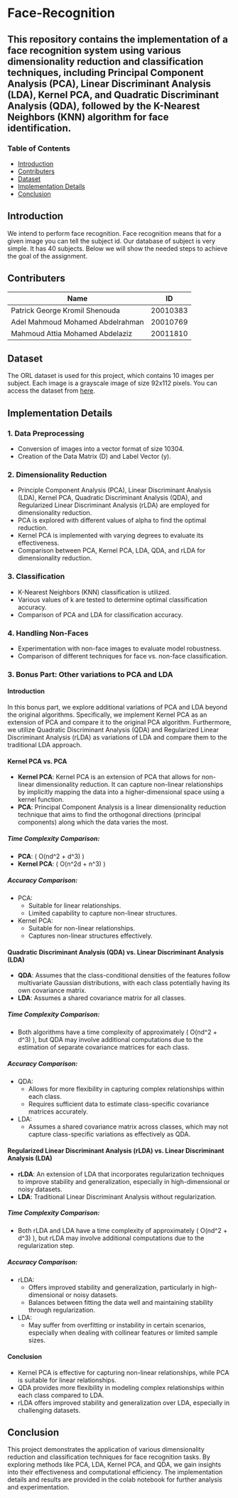 # Face-Recognition

This repository contains the implementation of a face recognition system using various dimensionality reduction and classification techniques, including Principal Component Analysis (PCA), Linear Discriminant Analysis (LDA), Kernel PCA, and Quadratic Discriminant Analysis (QDA), followed by the K-Nearest Neighbors (KNN) algorithm for face identification.
---

### Table of Contents

- [Introduction](#introduction)
- [Contributers](#Contributers)
- [Dataset](#dataset)
- [Implementation Details](#implementation-details)
- [Conclusion](#conclusion)

## Introduction

We intend to perform face recognition. Face recognition means that for a given image 
you can tell the subject id. Our database of subject is very simple. It has 40 subjects. 
Below we will show the needed steps to achieve the goal of the assignment.

## Contributers

| Name                              | ID      |
|-----------------------------------|---------|
| Patrick George Kromil Shenouda    | 20010383|
| Adel Mahmoud Mohamed Abdelrahman  | 20010769|
| Mahmoud Attia Mohamed Abdelaziz   | 20011810|

## Dataset

The ORL dataset is used for this project, which contains 10 images per subject. Each image is a grayscale image of size 92x112 pixels. You can access the dataset from [here](https://www.kaggle.com/kasikrit/att-database-of-faces/).

## Implementation Details

### 1. Data Preprocessing

- Conversion of images into a vector format of size 10304.
- Creation of the Data Matrix (D) and Label Vector (y).

### 2. Dimensionality Reduction

- Principle Component Analysis (PCA), Linear Discriminant Analysis (LDA), Kernel PCA, Quadratic Discriminant Analysis (QDA), and Regularized Linear Discriminant Analysis (rLDA) are employed for dimensionality reduction.
- PCA is explored with different values of alpha to find the optimal reduction.
- Kernel PCA is implemented with varying degrees to evaluate its effectiveness.
- Comparison between PCA, Kernel PCA, LDA, QDA, and rLDA for dimensionality reduction.

### 3. Classification

- K-Nearest Neighbors (KNN) classification is utilized.
- Various values of k are tested to determine optimal classification accuracy.
- Comparison of PCA and LDA for classification accuracy.

### 4. Handling Non-Faces

- Experimentation with non-face images to evaluate model robustness.
- Comparison of different techniques for face vs. non-face classification.

### 3. Bonus Part: Other variations to PCA and LDA

#### Introduction
In this bonus part, we explore additional variations of PCA and LDA beyond the original algorithms. Specifically, we implement Kernel PCA as an extension of PCA and compare it to the original PCA algorithm. Furthermore, we utilize Quadratic Discriminant Analysis (QDA) and Regularized Linear Discriminant Analysis (rLDA) as variations of LDA and compare them to the traditional LDA approach.

#### Kernel PCA vs. PCA
- **Kernel PCA**: Kernel PCA is an extension of PCA that allows for non-linear dimensionality reduction. It can capture non-linear relationships by implicitly mapping the data into a higher-dimensional space using a kernel function.
- **PCA**: Principal Component Analysis is a linear dimensionality reduction technique that aims to find the orthogonal directions (principal components) along which the data varies the most.

##### Time Complexity Comparison:
- **PCA**: \( O(nd^2 + d^3) \)
- **Kernel PCA**: \( O(n^2d + n^3) \)

##### Accuracy Comparison:
- PCA:
  - Suitable for linear relationships.
  - Limited capability to capture non-linear structures.
- Kernel PCA:
  - Suitable for non-linear relationships.
  - Captures non-linear structures effectively.

#### Quadratic Discriminant Analysis (QDA) vs. Linear Discriminant Analysis (LDA)
- **QDA**: Assumes that the class-conditional densities of the features follow multivariate Gaussian distributions, with each class potentially having its own covariance matrix.
- **LDA**: Assumes a shared covariance matrix for all classes.

##### Time Complexity Comparison:
- Both algorithms have a time complexity of approximately \( O(nd^2 + d^3) \), but QDA may involve additional computations due to the estimation of separate covariance matrices for each class.

##### Accuracy Comparison:
- QDA:
  - Allows for more flexibility in capturing complex relationships within each class.
  - Requires sufficient data to estimate class-specific covariance matrices accurately.
- LDA:
  - Assumes a shared covariance matrix across classes, which may not capture class-specific variations as effectively as QDA.

#### Regularized Linear Discriminant Analysis (rLDA) vs. Linear Discriminant Analysis (LDA)
- **rLDA**: An extension of LDA that incorporates regularization techniques to improve stability and generalization, especially in high-dimensional or noisy datasets.
- **LDA**: Traditional Linear Discriminant Analysis without regularization.

##### Time Complexity Comparison:
- Both rLDA and LDA have a time complexity of approximately \( O(nd^2 + d^3) \), but rLDA may involve additional computations due to the regularization step.

##### Accuracy Comparison:
- rLDA:
  - Offers improved stability and generalization, particularly in high-dimensional or noisy datasets.
  - Balances between fitting the data well and maintaining stability through regularization.
- LDA:
  - May suffer from overfitting or instability in certain scenarios, especially when dealing with collinear features or limited sample sizes.

#### Conclusion
- Kernel PCA is effective for capturing non-linear relationships, while PCA is suitable for linear relationships.
- QDA provides more flexibility in modeling complex relationships within each class compared to LDA.
- rLDA offers improved stability and generalization over LDA, especially in challenging datasets.


## Conclusion

This project demonstrates the application of various dimensionality reduction and classification techniques for face recognition tasks. By exploring methods like PCA, LDA, Kernel PCA, and QDA, we gain insights into their effectiveness and computational efficiency. The implementation details and results are provided in the colab notebook for further analysis and experimentation.
